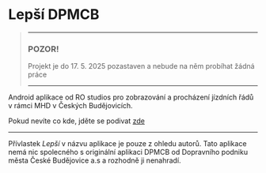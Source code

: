# Lepší DPMCB

> ---
>
> ### **POZOR!**
> 
> 
> Projekt je do 17. 5. 2025 pozastaven a nebude na něm probíhat žádná práce
>
> ---

Android aplikace od RO studios pro zobrazování a procházení jízdních řádů v rámci MHD v Českých Budějovicích.

Pokud nevíte co kde, jděte se podivat [zde](https://github.com/jaro-jaro/DPMCB/discussions/133#discussion-5045148)

---

Přívlastek _Lepší_ v názvu aplikace je pouze z ohledu autorů. Tato aplikace nemá nic spolecného s originální aplikaci DPMCB od Dopravního podniku města České Budějovice a.s a rozhodně ji nenahradí.
